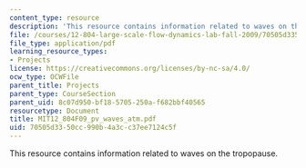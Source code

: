 ```yaml
---
content_type: resource
description: 'This resource contains information related to waves on the tropopause. '
file: /courses/12-804-large-scale-flow-dynamics-lab-fall-2009/70505d3350cc990b4a3cc37ee7124c5f_MIT12_804F09_pv_waves_atm.pdf
file_type: application/pdf
learning_resource_types:
- Projects
license: https://creativecommons.org/licenses/by-nc-sa/4.0/
ocw_type: OCWFile
parent_title: Projects
parent_type: CourseSection
parent_uid: 8c07d950-bf18-5705-250a-f682bbf40565
resourcetype: Document
title: MIT12_804F09_pv_waves_atm.pdf
uid: 70505d33-50cc-990b-4a3c-c37ee7124c5f
---
```

This resource contains information related to waves on the tropopause. 
